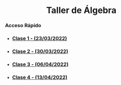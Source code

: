 <div align='center'>
  <h1>
    Taller de Álgebra
  </h1>
</div>

### Acceso Rápido

<ul>
	<li><h3><a href="./clase-1/README.md">Clase 1 - (23/03/2022)</a></h3></li>
	<li><h3><a href="./clase-2/README.md">Clase 2 - (30/03/2022)</a></h3></li>
	<li><h3><a href="./clase-3/README.md">Clase 3 - (06/04/2022)</a></h3></li>
	<li><h3><a href="./clase-4/README.md">Clase 4 - (13/04/2022)</a></h3></li>
</ul>